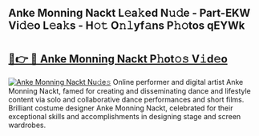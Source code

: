 ## Anke Monning Nackt L𝚎a𝚔ed N𝚞𝚍e - Part-EKW Vi𝚍𝚎o L𝚎a𝚔s - H𝚘𝚝 O𝚗𝚕yf𝚊ns P𝚑𝚘tos qEYWk

# <h2><a href="http://kf08khw.oniu.top/?m=Anke+Monning+Nackt">🔗👉 🔴 Anke Monning Nackt P𝚑ot𝚘𝚜 V𝚒d𝚎o</a></h2>

[![Anke Monning Nackt Nu𝚍e𝚜](https://i.imgur.com/0qMVB7G.gif)](http://kf08khw.oniu.top/?m=Anke+Monning+Nackt)
Online performer and digital artist Anke Monning Nackt, famed for creating and disseminating dance and lifestyle content via solo and collaborative dance performances and short films. Brilliant costume designer Anke Monning Nackt, celebrated for their exceptional skills and accomplishments in designing stage and screen wardrobes.  
